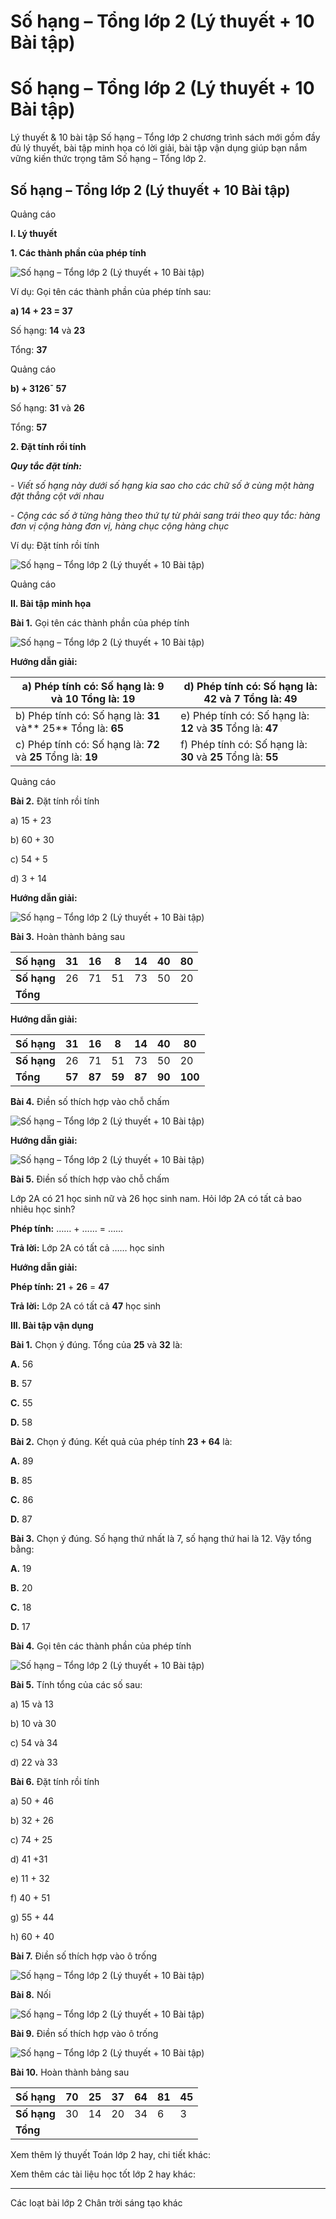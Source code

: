 # Số hạng – Tổng lớp 2 (Lý thuyết + 10 Bài tập)

# Số hạng – Tổng lớp 2 (Lý thuyết + 10 Bài tập)

Lý thuyết & 10 bài tập Số hạng – Tổng lớp 2 chương trình sách mới gồm đầy đủ lý thuyết, bài tập minh họa có lời giải, bài tập vận dụng giúp bạn nắm vững kiến thức trọng tâm Số hạng – Tổng lớp 2.

## Số hạng – Tổng lớp 2 (Lý thuyết + 10 Bài tập)

Quảng cáo

**I. Lý thuyết**

**1\. Các thành phần của phép tính**

![Số hạng – Tổng lớp 2 \(Lý thuyết + 10 Bài tập\)](https://vietjack.com/toan-2-chan-troi/images/ly-thuyet-so-hang-tong-230863.PNG)

Ví dụ: Gọi tên các thành phần của phép tính sau:

**a) 14 + 23 = 37**

Số hạng: **14** và **23**

Tổng: **37**

Quảng cáo

**b) + 3126¯ 57**

Số hạng: **31** và **26**

Tổng: **57**

**2\. Đặt tính rồi tính**

**_Quy tắc đặt tính:_**

_\- Viết số hạng này dưới số hạng kia sao cho các chữ số ở cùng một hàng đặt thẳng cột với nhau_

_\- Cộng các số ở từng hàng theo thứ tự từ phải sang trái theo quy tắc: hàng đơn vị cộng hàng đơn vị, hàng chục cộng hàng chục_

Ví dụ: Đặt tính rồi tính

![Số hạng – Tổng lớp 2 \(Lý thuyết + 10 Bài tập\)](https://vietjack.com/toan-2-chan-troi/images/ly-thuyet-so-hang-tong-230864.PNG)

Quảng cáo

**II. Bài tập minh họa**

**Bài 1.** Gọi tên các thành phần của phép tính

![Số hạng – Tổng lớp 2 \(Lý thuyết + 10 Bài tập\)](https://vietjack.com/toan-2-chan-troi/images/ly-thuyet-so-hang-tong-230865.PNG)

**Hướng dẫn giải:**

a) Phép tính có: Số hạng là: **9** và **10** Tổng là: **19** |  d) Phép tính có: Số hạng là: **42** và **7** Tổng là: **49**  
---|---  
b) Phép tính có: Số hạng là: **31** và** 25** Tổng là: **65** |  e) Phép tính có: Số hạng là: **12** và **35** Tổng là: **47**  
c) Phép tính có: Số hạng là: **72** và **25** Tổng là: **19** |  f) Phép tính có: Số hạng là: **30** và **25** Tổng là: **55**  
  
Quảng cáo

**Bài 2.** Đặt tính rồi tính

a) 15 + 23

b) 60 + 30

c) 54 + 5

d) 3 + 14

**Hướng dẫn giải:**

![Số hạng – Tổng lớp 2 \(Lý thuyết + 10 Bài tập\)](https://vietjack.com/toan-2-chan-troi/images/ly-thuyet-so-hang-tong-230866.PNG)

**Bài 3.** Hoàn thành bảng sau

**Số hạng** |  31 |  16 |  8 |  14 |  40 |  80  
---|---|---|---|---|---|---  
**Số hạng** |  26 |  71 |  51 |  73 |  50 |  20  
**Tổng** |  |  |  |  |  |   
  
**Hướng dẫn giải:**

**Số hạng** |  31 |  16 |  8 |  14 |  40 |  80  
---|---|---|---|---|---|---  
**Số hạng** |  26 |  71 |  51 |  73 |  50 |  20  
**Tổng** |  **57** |  **87** |  **59** |  **87** |  **90** |  **100**  
  
**Bài 4.** Điền số thích hợp vào chỗ chấm

![Số hạng – Tổng lớp 2 \(Lý thuyết + 10 Bài tập\)](https://vietjack.com/toan-2-chan-troi/images/ly-thuyet-so-hang-tong-230868.PNG)

**Hướng dẫn giải:**

![Số hạng – Tổng lớp 2 \(Lý thuyết + 10 Bài tập\)](https://vietjack.com/toan-2-chan-troi/images/ly-thuyet-so-hang-tong-230869.PNG)

**Bài 5.** Điền số thích hợp vào chỗ chấm 

Lớp 2A có 21 học sinh nữ và 26 học sinh nam. Hỏi lớp 2A có tất cả bao nhiêu học sinh?

**Phép tính:** …… + …… = ……

**Trả lời:** Lớp 2A có tất cả …… học sinh

**Hướng dẫn giải:**

**Phép tính:** **21** \+ **26** = **47**

**Trả lời:** Lớp 2A có tất cả **47** học sinh

**III. Bài tập vận dụng**

**Bài 1.** Chọn ý đúng. Tổng của **25** và **32** là:

**A.** 56

**B.** 57

**C.** 55

**D.** 58

**Bài 2.** Chọn ý đúng. Kết quả của phép tính **23 + 64** là:

**A.** 89

**B.** 85

**C.** 86

**D.** 87

**Bài 3.** Chọn ý đúng. Số hạng thứ nhất là 7, số hạng thứ hai là 12. Vậy tổng bằng:

**A.** 19

**B.** 20

**C.** 18

**D.** 17

**Bài 4.** Gọi tên các thành phần của phép tính

![Số hạng – Tổng lớp 2 \(Lý thuyết + 10 Bài tập\)](https://vietjack.com/toan-2-chan-troi/images/ly-thuyet-so-hang-tong-230870.PNG)

**Bài 5.** Tính tổng của các số sau:

a) 15 và 13

b) 10 và 30

c) 54 và 34

d) 22 và 33

**Bài 6.** Đặt tính rồi tính

a) 50 + 46

b) 32 + 26

c) 74 + 25

d) 41 +31

e) 11 + 32

f) 40 + 51

g) 55 + 44

h) 60 + 40

**Bài 7.** Điền số thích hợp vào ô trống

![Số hạng – Tổng lớp 2 \(Lý thuyết + 10 Bài tập\)](https://vietjack.com/toan-2-chan-troi/images/ly-thuyet-so-hang-tong-230871.PNG)

**Bài 8.** Nối

![Số hạng – Tổng lớp 2 \(Lý thuyết + 10 Bài tập\)](https://vietjack.com/toan-2-chan-troi/images/ly-thuyet-so-hang-tong-230872.PNG)

**Bài 9.** Điền số thích hợp vào ô trống

![Số hạng – Tổng lớp 2 \(Lý thuyết + 10 Bài tập\)](https://vietjack.com/toan-2-chan-troi/images/ly-thuyet-so-hang-tong-230873.PNG)

**Bài 10.** Hoàn thành bảng sau

**Số hạng** |  70 |  25 |  37 |  64 |  81 |  45  
---|---|---|---|---|---|---  
**Số hạng** |  30 |  14 |  20 |  34 |  6 |  3  
**Tổng** |  |  |  |  |  |   
  
Xem thêm lý thuyết Toán lớp 2 hay, chi tiết khác:

Xem thêm các tài liệu học tốt lớp 2 hay khác:

* * *

Các loạt bài lớp 2 Chân trời sáng tạo khác
